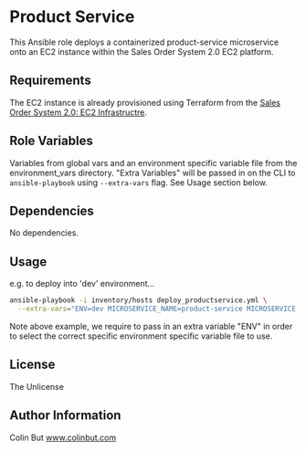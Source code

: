 Product Service
=========

This Ansible role deploys a containerized product-service microservice onto an EC2 instance within the Sales Order System 2.0 EC2 platform.

Requirements
------------

The EC2 instance is already provisioned using Terraform from the [Sales Order System 2.0: EC2 Infrastructre](sales-order-system-2-ec2-infrastructre). 

Role Variables
--------------

Variables from global vars and an environment specific variable file from the environment_vars directory.
"Extra Variables" will be passed in on the CLI to `ansible-playbook` using `--extra-vars` flag. See Usage section below.

Dependencies
------------

No dependencies.

Usage
----------------

e.g. to deploy into 'dev' environment...

```bash
ansible-playbook -i inventory/hosts deploy_productservice.yml \
  --extra-vars="ENV=dev MICROSERVICE_NAME=product-service MICROSERVICE MICROSERVICE_VERSION=1.0.0-SNAPSHOT MICROSERVICE_PORT=8083"
```

Note above example, we require to pass in an extra variable "ENV" in order to select the correct specific environment specific variable file to use.

License
-------

The Unlicense

Author Information
------------------

Colin But
www.colinbut.com
